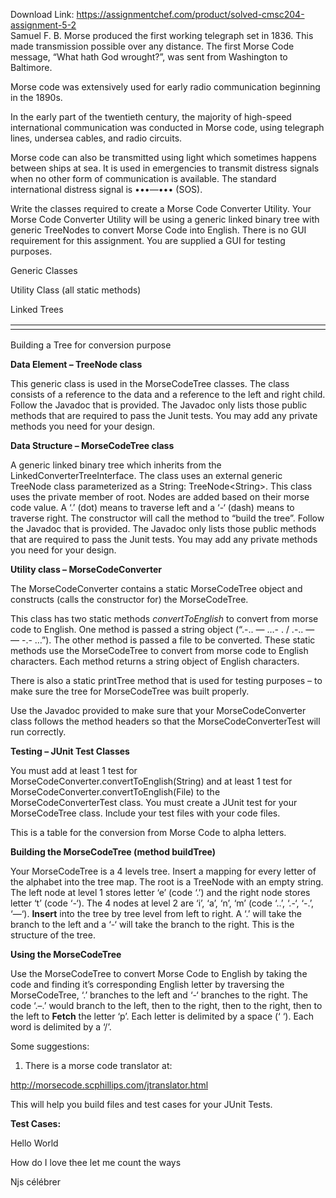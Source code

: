 Download Link: https://assignmentchef.com/product/solved-cmsc204-assignment-5-2
<br>
Samuel F. B. Morse produced the first working telegraph set in 1836. This made transmission possible over any distance. The first Morse Code message, “What hath God wrought?”, was sent from Washington to Baltimore.

Morse code was extensively used for early radio communication beginning in the 1890s.

In the early part of the twentieth century, the majority of high-speed international communication was conducted in Morse code, using telegraph lines, undersea cables, and radio circuits.

Morse code can also be transmitted using light which sometimes happens between ships at sea. It is used in emergencies to transmit distress signals when no other form of communication is available. The standard international distress signal is •••—••• (SOS).

Write the classes required to create a Morse Code Converter Utility. Your Morse Code Converter Utility will be using a generic linked binary tree with generic TreeNodes to convert Morse Code into English. There is no GUI requirement for this assignment. You are supplied a GUI for testing purposes.

Generic Classes

Utility Class (all static methods)

Linked Trees

<table>

 <tbody>

  <tr>

   <td width="749"></td>

  </tr>

 </tbody>

</table>

Building a Tree for conversion purpose

<strong>Data Element – </strong><strong>TreeNode class</strong>

This generic class is used in the MorseCodeTree classes.  The class consists of a reference to the data and a reference to the left and right child.  Follow the Javadoc that is provided.  The Javadoc only lists those public methods that are required to pass the Junit tests.  You may add any private methods you need for your design.

<strong>Data Structure – MorseCodeTree class</strong>

A generic linked binary tree which inherits from the LinkedConverterTreeInterface.  The class uses an external generic TreeNode class parameterized as a String: TreeNode&lt;String&gt;.  This class uses the private member of root.  Nodes are added based on their morse code value.  A ‘.’ (dot) means to traverse left and a ‘-‘ (dash) means to traverse right. The constructor will call the method to “build the tree”.  Follow the Javadoc that is provided. The Javadoc only lists those public methods that are required to pass the Junit tests.  You may add any private methods you need for your design.

<strong>Utility class – MorseCodeConverter</strong>

The MorseCodeConverter contains a static MorseCodeTree object and constructs (calls the constructor for) the MorseCodeTree.

This class has two static methods <em>convertToEnglish</em> to convert from morse code to English. One method is passed a string object (“.-.. — …- . / .-.. — — -.- …”).  The other method is passed a file to be converted.  These static methods use the MorseCodeTree to convert from morse code to English characters.  Each method returns a string object of English characters.

There is also a static printTree method that is used for testing purposes – to make sure the tree for MorseCodeTree was built properly.

Use the Javadoc provided to make sure that your MorseCodeConverter class follows the method headers so that the MorseCodeConverterTest will run correctly.

<strong>Testing – </strong><strong>JUnit Test Classes</strong>

You must add at least 1 test for MorseCodeConverter.convertToEnglish(String) and at least 1 test for MorseCodeConverter.convertToEnglish(File) to the MorseCodeConverterTest class.  You must create a JUnit test for your MorseCodeTree class. Include your test files with your code files.

This is a table for the conversion from Morse Code to alpha letters.

<strong>Building the MorseCodeTree (method buildTree)</strong>

Your MorseCodeTree is a 4 levels tree.  Insert a mapping for every letter of the alphabet into the tree map.  The root is a TreeNode with an empty string.  The left node at level 1 stores letter ‘e’ (code ‘.’) and the right node stores letter ‘t’ (code ‘-‘).  The 4 nodes at level 2 are ‘i’, ‘a’, ‘n’, ‘m’ (code ‘..’, ‘.-‘, ‘-.’, ‘—‘).  <strong>Insert</strong> into the tree by tree level from left to right.  A ‘.’ will take the branch to the left and a ‘-‘ will take the branch to the right.  This is the structure of the tree.

<strong>Using the MorseCodeTree</strong>

Use the MorseCodeTree to convert Morse Code to English by taking the code and finding it’s corresponding English letter by traversing the MorseCodeTree, ‘.’ branches to the left and ‘-‘ branches to the right.  The code ‘.–.’ would branch to the left, then to the right, then to the right, then to the left to <strong>Fetch</strong> the letter ‘p’.  Each letter is delimited by a space (‘ ‘).  Each word is delimited by a ‘/’.

<strong> </strong>

Some suggestions:

<ol>

 <li>There is a morse code translator at:</li>

</ol>

<a href="http://morsecode.scphillips.com/jtranslator.html">http://morsecode.scphillips.com/jtranslator.html</a>

This will help you build files and test cases for your JUnit Tests.

<strong> </strong><strong>Test Cases:</strong>

Hello World

How do I love thee let me count the ways

Njs célébrer




























<strong> </strong>

<strong> </strong>

<strong> </strong>





